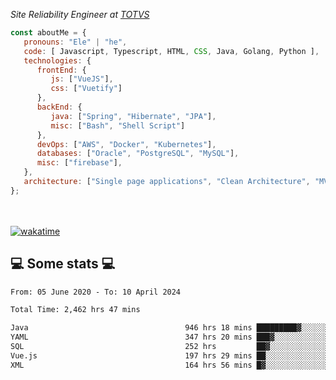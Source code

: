 <p><em>Site Reliability Engineer at <a href="https://www.totvs.com/">TOTVS</a></br>
</em></p>


```javascript
const aboutMe = {
   pronouns: "Ele" | "he",
   code: [ Javascript, Typescript, HTML, CSS, Java, Golang, Python ],
   technologies: {
      frontEnd: {
         js: ["VueJS"],
         css: ["Vuetify"]
      },
      backEnd: {
         java: ["Spring", "Hibernate", "JPA"],
         misc: ["Bash", "Shell Script"]
      },
      devOps: ["AWS", "Docker", "Kubernetes"],
      databases: ["Oracle", "PostgreSQL", "MySQL"],
      misc: ["firebase"],
   },
   architecture: ["Single page applications", "Clean Architecture", "MVC", "Microservices"],
};
```
</br></br>
[![wakatime](https://wakatime.com/badge/user/a3a8ed06-d304-4d6b-bc86-4adc418cdea7.svg)](https://wakatime.com/@a3a8ed06-d304-4d6b-bc86-4adc418cdea7)
<h2>💻 Some stats 💻</h2>

<!--START_SECTION:waka-->

```txt
From: 05 June 2020 - To: 10 April 2024

Total Time: 2,462 hrs 47 mins

Java                                   946 hrs 18 mins █████████▓░░░░░░░░░░░░░░░   38.42 %
YAML                                   347 hrs 20 mins ███▓░░░░░░░░░░░░░░░░░░░░░   14.10 %
SQL                                    252 hrs         ██▓░░░░░░░░░░░░░░░░░░░░░░   10.23 %
Vue.js                                 197 hrs 29 mins ██░░░░░░░░░░░░░░░░░░░░░░░   08.02 %
XML                                    164 hrs 56 mins █▓░░░░░░░░░░░░░░░░░░░░░░░   06.70 %
```

<!--END_SECTION:waka-->
